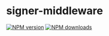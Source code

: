 # signer-middleware

[![NPM version](https://img.shields.io/npm/v/@aws-sdk/middleware-signing/preview.svg)](https://www.npmjs.com/package/@aws-sdk/middleware-signing)
[![NPM downloads](https://img.shields.io/npm/dm/@aws-sdk/middleware-signing.svg)](https://www.npmjs.com/package/@aws-sdk/middleware-signing)
